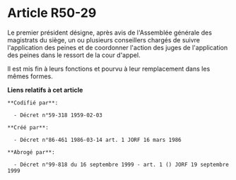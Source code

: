 # Article R50-29

Le premier président désigne, après avis de l'Assemblée générale des magistrats du siège, un ou plusieurs conseillers chargés
de suivre l'application des peines et de coordonner l'action des juges de l'application des peines dans le ressort de la cour
d'appel.

Il est mis fin à leurs fonctions et pourvu à leur remplacement dans les mêmes formes.

**Liens relatifs à cet article**

	**Codifié par**:

	  - Décret n°59-318 1959-02-03

	**Créé par**:

	  - Décret n°86-461 1986-03-14 art. 1 JORF 16 mars 1986

	**Abrogé par**:

	  - Décret n°99-818 du 16 septembre 1999 - art. 1 () JORF 19 septembre 1999
